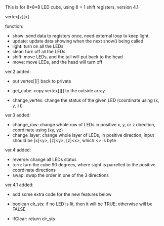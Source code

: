 This is for 8\*8\*8 LED cube, using 8 + 1 shift registers, version 4.1

vertex[z][x]

function:
+	show:	send data to registers once, need external loop to keep light
+	update:	update data showing when the next show() being called
+	light:	turn on all the LEDs
+	clear:	turn off all the LEDs
+	shift:	move LEDs, and the tail will put back to the head
+	move:	move LEDs, and the head will turn off

ver.2 added:
+	put vertex[][] back to private
	
+	get_cube:	copy vertex[][] to the outside array
+	change_vertex: change the status of the given LED (coordinate using (x, y, z))
	
ver.3 added:
+	change_row:	change whole row of LEDs in positive x, y, or z direction, coordinate using (xy, yz)
+	change_layer: change whole layer of LEDs, in positive direction, input should be [x]\<y>, [z]\<y>, [z]\<x>, which <> is byte

ver.4 added:
+	reverse:	change all LEDs status
+	turn:	turn the cube 90 degrees, where sight is parrelled to the positive coordinate directions
+	swap:	swap the order in one of the 3 directions

ver.4.1 added:
+	add some extra code for the new features below
	
+	boolean clr_sts:	if no LED is lit, then it will be TRUE; otherwise will be FALSE
+	ifClear:	return clr_sts